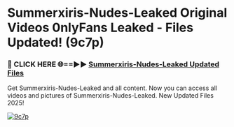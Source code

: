 # Summerxiris-Nudes-Leaked Original Videos 0nlyFans Leaked - Files Updated! (9c7p)

<h3>🔴 CLICK HERE 🌐==►► <a href="https://tinyurl.com/5h6xmrr3" rel="nofollow">Summerxiris-Nudes-Leaked Updated Files</a></h3>

Get Summerxiris-Nudes-Leaked and all content. Now you can access all videos and pictures of Summerxiris-Nudes-Leaked. New Updated Files 2025!

[![9c7p](https://i.imgur.com/KVD873Z.gif)](https://tinyurl.com/5h6xmrr3)
